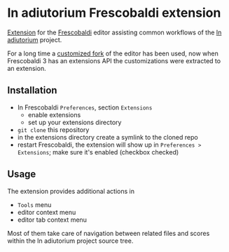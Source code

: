 # In adiutorium Frescobaldi extension

[Extension][ext] for the [Frescobaldi][fresco] editor
assisting common workflows of the [In adiutorium][ia] project.

For a long time a [customized fork][fork] of the editor has been used,
now when Frescobaldi 3 has an extensions API
the customizations were extracted to an extension.

## Installation

- In Frescobaldi `Preferences`, section `Extensions`
  - enable extensions
  - set up your extensions directory
- `git clone` this repository
- in the extensions directory create a symlink to the cloned repo
- restart Frescobaldi, the extension will show up in `Preferences > Extensions`; make sure it's enabled (checkbox checked)

## Usage

The extension provides additional actions in

- `Tools` menu
- editor context menu
- editor tab context menu

Most of them take care of navigation between related files and scores
within the In adiutorium project source tree.

[fresco]: https://github.com/frescobaldi/frescobaldi
[ext]: https://github.com/frescobaldi-extensions/
[fork]: https://github.com/igneus/frescobaldi
[ia]: https://github.com/igneus/In-adiutorium
